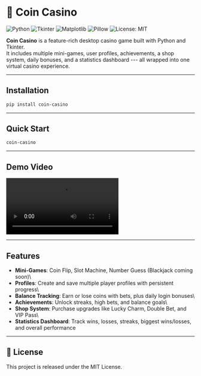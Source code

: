 # 🎰 Coin Casino

![Python](https://img.shields.io/badge/python-3.8%2B-blue.svg)
![Tkinter](https://img.shields.io/badge/gui-tkinter-green.svg)
![Matplotlib](https://img.shields.io/badge/plotting-matplotlib-orange.svg)
![Pillow](https://img.shields.io/badge/images-pillow-lightblue.svg)
![License: MIT](https://img.shields.io/badge/license-MIT-yellow.svg)

**Coin Casino** is a feature-rich desktop casino game built with Python
and Tkinter.\
It includes multiple mini-games, user profiles, achievements, a shop
system, daily bonuses, and a statistics dashboard --- all wrapped into
one virtual casino experience.

------------------------------------------------------------------------

## Installation

``` bash
pip install coin-casino
```

------------------------------------------------------------------------

## Quick Start

``` bash
coin-casino
```

------------------------------------------------------------------------

## Demo Video

![Demo Video](demo.mp4)

------------------------------------------------------------------------

## Features

-   **Mini-Games**: Coin Flip, Slot Machine, Number Guess (Blackjack
    coming soon)\
-   **Profiles**: Create and save multiple player profiles with
    persistent progress\
-   **Balance Tracking**: Earn or lose coins with bets, plus daily login
    bonuses\
-   **Achievements**: Unlock streaks, high bets, and balance goals\
-   **Shop System**: Purchase upgrades like Lucky Charm, Double Bet, and
    VIP Pass\
-   **Statistics Dashboard**: Track wins, losses, streaks, biggest
    wins/losses, and overall performance

------------------------------------------------------------------------


## 📜 License

This project is released under the MIT License.
